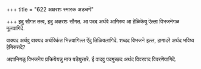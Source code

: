 +++
title = "622 अक्षरशः स्मारक अडचणॆ"

+++
इदु सौगत तत्व, इदु अक्षरशः सौगत. आ पदद अर्थवे आगिरुव आ हेळिकॆयु ऎल्ला विभजनॆगळ मूलवागिदॆ.

वाक्यद अर्थवु वाक्यद अर्थक्किंत भिन्नवागिल्ल ऎंदु तिळियलागिदॆ. शब्दद विभजनॆ इल्ल, हागादरॆ अर्थद भविष्य हेगिरुत्तदॆ?

अज्ञानिगळु विभजनॆय प्रक्रियॆयन्नु मात्र पडॆयुत्तारॆ. ई वादवु पदगुच्छद अर्थद विवरवाद विवरणॆयागिदॆ.

